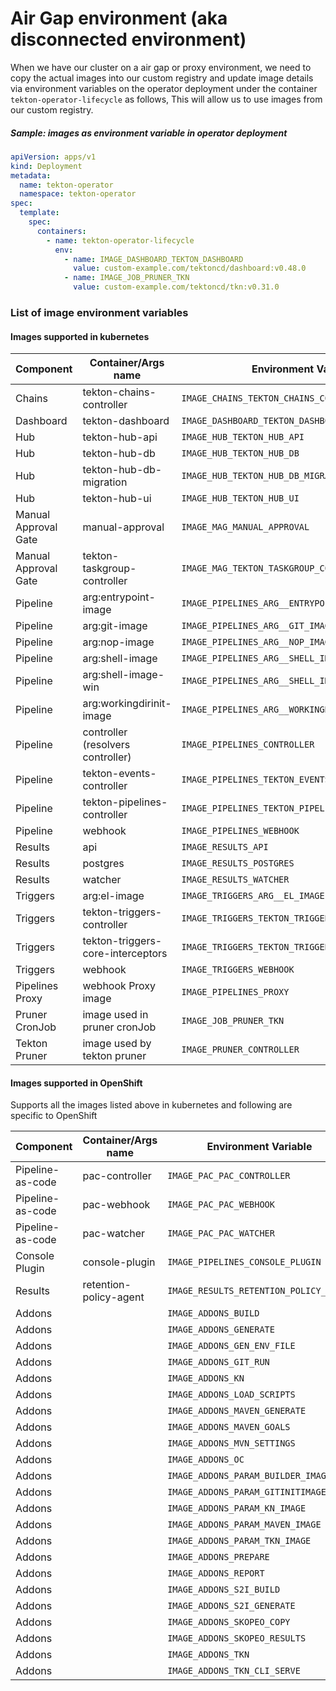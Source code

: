 <!--
---
linkTitle: "Air Gap Image Configuration"
weight: 101
---
-->

# Air Gap environment (aka disconnected environment)
When we have our cluster on a air gap or proxy environment,
we need to copy the actual images into our custom registry and update image details via environment variables on the operator deployment under the container `tekton-operator-lifecycle` as follows,
This will allow us to use images from our custom registry.

##### Sample: images as environment variable in operator deployment
```yaml
apiVersion: apps/v1
kind: Deployment
metadata:
  name: tekton-operator
  namespace: tekton-operator
spec:
  template:
    spec:
      containers:
        - name: tekton-operator-lifecycle
          env:
            - name: IMAGE_DASHBOARD_TEKTON_DASHBOARD
              value: custom-example.com/tektoncd/dashboard:v0.48.0
            - name: IMAGE_JOB_PRUNER_TKN
              value: custom-example.com/tektoncd/tkn:v0.31.0
```

### List of image environment variables

#### Images supported in kubernetes

| Component            | Container/Args name               | Environment Variable                               |
|----------------------|-----------------------------------|----------------------------------------------------|
| Chains               | tekton-chains-controller          | `IMAGE_CHAINS_TEKTON_CHAINS_CONTROLLER`            |
| Dashboard            | tekton-dashboard                  | `IMAGE_DASHBOARD_TEKTON_DASHBOARD`                 |
| Hub                  | tekton-hub-api                    | `IMAGE_HUB_TEKTON_HUB_API`                         |
| Hub                  | tekton-hub-db                     | `IMAGE_HUB_TEKTON_HUB_DB`                          |
| Hub                  | tekton-hub-db-migration           | `IMAGE_HUB_TEKTON_HUB_DB_MIGRATION`                |
| Hub                  | tekton-hub-ui                     | `IMAGE_HUB_TEKTON_HUB_UI`                          |
| Manual Approval Gate | manual-approval                   | `IMAGE_MAG_MANUAL_APPROVAL`                        |
| Manual Approval Gate | tekton-taskgroup-controller       | `IMAGE_MAG_TEKTON_TASKGROUP_CONTROLLER`            |
| Pipeline             | arg:entrypoint-image              | `IMAGE_PIPELINES_ARG__ENTRYPOINT_IMAGE`            |
| Pipeline             | arg:git-image                     | `IMAGE_PIPELINES_ARG__GIT_IMAGE`                   |
| Pipeline             | arg:nop-image                     | `IMAGE_PIPELINES_ARG__NOP_IMAGE`                   |
| Pipeline             | arg:shell-image                   | `IMAGE_PIPELINES_ARG__SHELL_IMAGE`                 |
| Pipeline             | arg:shell-image-win               | `IMAGE_PIPELINES_ARG__SHELL_IMAGE_WIN`             |
| Pipeline             | arg:workingdirinit-image          | `IMAGE_PIPELINES_ARG__WORKINGDIRINIT_IMAGE`        |
| Pipeline             | controller (resolvers controller) | `IMAGE_PIPELINES_CONTROLLER`                       |
| Pipeline             | tekton-events-controller          | `IMAGE_PIPELINES_TEKTON_EVENTS_CONTROLLER`         |
| Pipeline             | tekton-pipelines-controller       | `IMAGE_PIPELINES_TEKTON_PIPELINES_CONTROLLER`      |
| Pipeline             | webhook                           | `IMAGE_PIPELINES_WEBHOOK`                          |
| Results              | api                               | `IMAGE_RESULTS_API`                                |
| Results              | postgres                          | `IMAGE_RESULTS_POSTGRES`                           |
| Results              | watcher                           | `IMAGE_RESULTS_WATCHER`                            |
| Triggers             | arg:el-image                      | `IMAGE_TRIGGERS_ARG__EL_IMAGE`                     |
| Triggers             | tekton-triggers-controller        | `IMAGE_TRIGGERS_TEKTON_TRIGGERS_CONTROLLER`        |
| Triggers             | tekton-triggers-core-interceptors | `IMAGE_TRIGGERS_TEKTON_TRIGGERS_CORE_INTERCEPTORS` |
| Triggers             | webhook                           | `IMAGE_TRIGGERS_WEBHOOK`                           |
| Pipelines Proxy      | webhook Proxy image               | `IMAGE_PIPELINES_PROXY`                            |
| Pruner CronJob       | image used in pruner cronJob      | `IMAGE_JOB_PRUNER_TKN`                             |
| Tekton Pruner        | image used by tekton pruner       | `IMAGE_PRUNER_CONTROLLER`                          |


#### Images supported in OpenShift
Supports all the images listed above in kubernetes and following are specific to OpenShift

| Component             | Container/Args name               | Environment Variable                                |
|-----------------------|-----------------------------------|-----------------------------------------------------|
| Pipeline-as-code      | pac-controller                    | `IMAGE_PAC_PAC_CONTROLLER`                          |
| Pipeline-as-code      | pac-webhook                       | `IMAGE_PAC_PAC_WEBHOOK`                             |
| Pipeline-as-code      | pac-watcher                       | `IMAGE_PAC_PAC_WATCHER`                             |
| Console Plugin        | console-plugin                    | `IMAGE_PIPELINES_CONSOLE_PLUGIN`                    |
| Results               | retention-policy-agent            | `IMAGE_RESULTS_RETENTION_POLICY_AGENT`              |
| Addons                |                                   | `IMAGE_ADDONS_BUILD`                                |
| Addons                |                                   | `IMAGE_ADDONS_GENERATE`                             |
| Addons                |                                   | `IMAGE_ADDONS_GEN_ENV_FILE`                         |
| Addons                |                                   | `IMAGE_ADDONS_GIT_RUN`                              |
| Addons                |                                   | `IMAGE_ADDONS_KN`                                   |
| Addons                |                                   | `IMAGE_ADDONS_LOAD_SCRIPTS`                         |
| Addons                |                                   | `IMAGE_ADDONS_MAVEN_GENERATE`                       |
| Addons                |                                   | `IMAGE_ADDONS_MAVEN_GOALS`                          |
| Addons                |                                   | `IMAGE_ADDONS_MVN_SETTINGS`                         |
| Addons                |                                   | `IMAGE_ADDONS_OC`                                   |
| Addons                |                                   | `IMAGE_ADDONS_PARAM_BUILDER_IMAGE`                  |
| Addons                |                                   | `IMAGE_ADDONS_PARAM_GITINITIMAGE`                   |
| Addons                |                                   | `IMAGE_ADDONS_PARAM_KN_IMAGE`                       |
| Addons                |                                   | `IMAGE_ADDONS_PARAM_MAVEN_IMAGE`                    |
| Addons                |                                   | `IMAGE_ADDONS_PARAM_TKN_IMAGE`                      |
| Addons                |                                   | `IMAGE_ADDONS_PREPARE`                              |
| Addons                |                                   | `IMAGE_ADDONS_REPORT`                               |
| Addons                |                                   | `IMAGE_ADDONS_S2I_BUILD`                            |
| Addons                |                                   | `IMAGE_ADDONS_S2I_GENERATE`                         |
| Addons                |                                   | `IMAGE_ADDONS_SKOPEO_COPY`                          |
| Addons                |                                   | `IMAGE_ADDONS_SKOPEO_RESULTS`                       |
| Addons                |                                   | `IMAGE_ADDONS_TKN`                                  |
| Addons                |                                   | `IMAGE_ADDONS_TKN_CLI_SERVE`                        |

